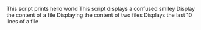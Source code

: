 This script prints hello world
This script displays a confused smiley
Display the content of a file
Displaying the content of two files
Displays the last 10 lines of a file
